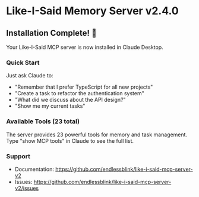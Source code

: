 # Like-I-Said Memory Server v2.4.0

## Installation Complete! 🎉

Your Like-I-Said MCP server is now installed in Claude Desktop.

### Quick Start

Just ask Claude to:
- "Remember that I prefer TypeScript for all new projects"
- "Create a task to refactor the authentication system"
- "What did we discuss about the API design?"
- "Show me my current tasks"

### Available Tools (23 total)

The server provides 23 powerful tools for memory and task management.
Type "show MCP tools" in Claude to see the full list.

### Support

- Documentation: https://github.com/endlessblink/like-i-said-mcp-server-v2
- Issues: https://github.com/endlessblink/like-i-said-mcp-server-v2/issues
